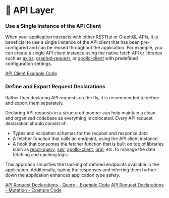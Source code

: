 # 📡 API Layer

### Use a Single Instance of the API Client

When your application interacts with either RESTful or GraphQL APIs, it is beneficial to use a single instance of the API client that has been pre-configured and can be reused throughout the application. For example, you can create a single API client instance using the native fetch API or libraries such as [axios](https://github.com/axios/axios), [graphql-request](https://github.com/prisma-labs/graphql-request), or [apollo-client](https://www.apollographql.com/docs/react/) with predefined configuration settings.

[API Client Example Code](../apps/react-vite/src/lib/api-client.ts)

### Define and Export Request Declarations

Rather than declaring API requests on the fly, it is recommended to define and export them separately.

Declaring API requests in a structured manner can help maintain a clean and organized codebase as everything is colocated.
Every API request declaration should consist of:

- Types and validation schemas for the request and response data
- A fetcher function that calls an endpoint, using the API client instance
- A hook that consumes the fetcher function that is built on top of libraries such as [react-query](https://tanstack.com/query), [swr](https://swr.vercel.app/), [apollo-client](https://www.apollographql.com/docs/react/), [urql](https://formidable.com/open-source/urql/), etc. to manage the data fetching and caching logic.

This approach simplifies the tracking of defined endpoints available in the application. Additionally, typing the responses and inferring them further down the application enhances application type safety.

[API Request Declarations - Query - Example Code](../apps/react-vite/src/features/discussions/api/get-discussions.ts)
[API Request Declarations - Mutation - Example Code](../apps/react-vite/src/features/discussions/api/create-discussion.ts)
